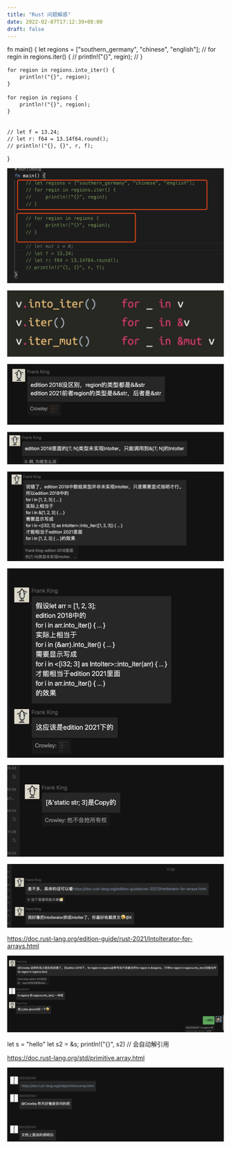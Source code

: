 ```yaml
---
title: "Rust 问题解惑"
date: 2022-02-07T17:12:39+08:00
draft: false 
---
```


fn main() {
    let regions = ["southern_germany", "chinese", "english"];
    // for regin in regions.iter() {
    //     println!("{}", regin);
    // }

    for region in regions.into_iter() {
        println!("{}", region);
    }
    
    for region in regions {
        println!("{}", region);
    }


    // let f = 13.24;
    // let r: f64 = 13.14f64.round();
    // println!("{}, {}", r, f);
}


![](https://raw.githubusercontent.com/crwkey/pics/master/img/20220207171326.png)

![](https://raw.githubusercontent.com/crwkey/pics/master/img/20220207171345.png)

![](https://raw.githubusercontent.com/crwkey/pics/master/img/20220207171409.png)

![](https://raw.githubusercontent.com/crwkey/pics/master/img/20220207171536.png)

![](https://raw.githubusercontent.com/crwkey/pics/master/img/20220207172329.png)

![](https://raw.githubusercontent.com/crwkey/pics/master/img/20220207172534.png)

![](https://raw.githubusercontent.com/crwkey/pics/master/img/20220207172917.png)

![](https://raw.githubusercontent.com/crwkey/pics/master/img/20220207173525.png)


https://doc.rust-lang.org/edition-guide/rust-2021/IntoIterator-for-arrays.html

![](https://raw.githubusercontent.com/crwkey/pics/master/img/20220207174509.png)


let s = "hello"
let s2 = &s;
println!("{}", s2) // 会自动解引用 

https://doc.rust-lang.org/std/primitive.array.html

![](https://raw.githubusercontent.com/crwkey/pics/master/img/20220208161806.png)